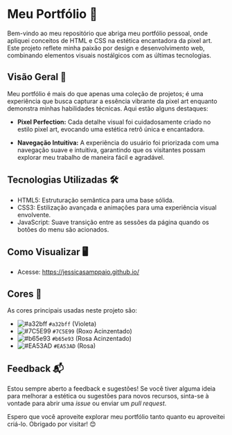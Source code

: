 # Meu Portfólio 🎨

Bem-vindo ao meu repositório que abriga meu portfólio pessoal, onde apliquei conceitos de HTML e CSS na estética encantadora da pixel art. Este projeto reflete minha paixão por design e desenvolvimento web, combinando elementos visuais nostálgicos com as últimas tecnologias.

## Visão Geral 🚀

Meu portfólio é mais do que apenas uma coleção de projetos; é uma experiência que busca capturar a essência vibrante da pixel art enquanto demonstra minhas habilidades técnicas. Aqui estão alguns destaques:

- **Pixel Perfection:** Cada detalhe visual foi cuidadosamente criado no estilo pixel art, evocando uma estética retrô única e encantadora.

- **Navegação Intuitiva:** A experiência do usuário foi priorizada com uma navegação suave e intuitiva, garantindo que os visitantes possam explorar meu trabalho de maneira fácil e agradável.


## Tecnologias Utilizadas 🛠️

- HTML5: Estruturação semântica para uma base sólida.
- CSS3: Estilização avançada e animações para uma experiência visual envolvente.
- JavaScript: Suave transição entre as sessões da página quando os botões do menu são acionados.

## Como Visualizar 🖥️

- Acesse: https://jessicasamppaio.github.io/

## Cores 🌈

As cores principais usadas neste projeto são:

- ![#a32bff](https://via.placeholder.com/15/a32bff/000000?text=+) `#a32bff` (Violeta)
- ![#7C5E99](https://via.placeholder.com/15/7C5E99/000000?text=+) `#7C5E99` (Roxo Acinzentado)
- ![#b65e93](https://via.placeholder.com/15/b65e93/000000?text=+) `#b65e93` (Rosa Acinzentado)
- ![#EA53AD](https://via.placeholder.com/15/EA53AD/000000?text=+) `#EA53AD` (Rosa)

## Feedback 📬

Estou sempre aberto a feedback e sugestões! Se você tiver alguma ideia para melhorar a estética ou sugestões para novos recursos, sinta-se à vontade para abrir uma *issue* ou enviar um *pull request*.

Espero que você aproveite explorar meu portfólio tanto quanto eu aproveitei criá-lo. Obrigado por visitar! 😊
